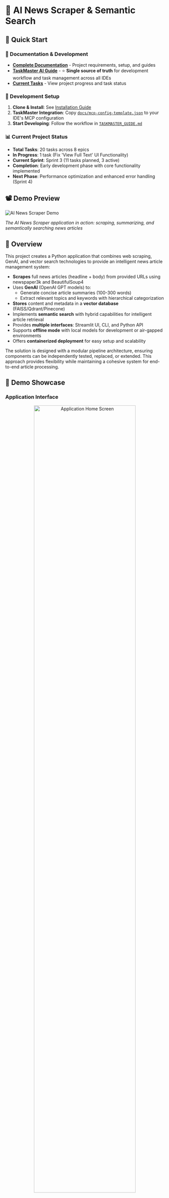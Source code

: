 # 📰 AI News Scraper & Semantic Search

## 🚀 Quick Start

### 📖 Documentation & Development
- **[Complete Documentation](./docs/)** - Project requirements, setup, and guides
- **[TaskMaster AI Guide](./docs/TASKMASTER_GUIDE.md)** - ⭐ **Single source of truth** for development workflow and task management across all IDEs
- **[Current Tasks](./docs/TASK_MANAGEMENT.md)** - View project progress and task status

### 🔧 Development Setup
1. **Clone & Install**: See [Installation Guide](#installation)
2. **TaskMaster Integration**: Copy [`docs/mcp-config-template.json`](./docs/mcp-config-template.json) to your IDE's MCP configuration
3. **Start Developing**: Follow the workflow in [`TASKMASTER_GUIDE.md`](./docs/TASKMASTER_GUIDE.md)

### 📊 Current Project Status
- **Total Tasks**: 20 tasks across 8 epics
- **In Progress**: 1 task (Fix 'View Full Text' UI Functionality)
- **Current Sprint**: Sprint 3 (11 tasks planned, 3 active)
- **Completion**: Early development phase with core functionality implemented
- **Next Phase**: Performance optimization and enhanced error handling (Sprint 4)

## 📽️ Demo Preview
![AI News Scraper Demo](demo/demo.gif)

*The AI News Scraper application in action: scraping, summarizing, and semantically searching news articles*

## 🎯 Overview
This project creates a Python application that combines web scraping, GenAI, and vector search technologies to provide an intelligent news article management system:

- **Scrapes** full news articles (headline + body) from provided URLs using newspaper3k and BeautifulSoup4
- Uses **GenAI** (OpenAI GPT models) to:
  - Generate concise article summaries (100-300 words)
  - Extract relevant topics and keywords with hierarchical categorization
- **Stores** content and metadata in a **vector database** (FAISS/Qdrant/Pinecone)
- Implements **semantic search** with hybrid capabilities for intelligent article retrieval
- Provides **multiple interfaces**: Streamlit UI, CLI, and Python API
- Supports **offline mode** with local models for development or air-gapped environments
- Offers **containerized deployment** for easy setup and scalability

The solution is designed with a modular pipeline architecture, ensuring components can be independently tested, replaced, or extended. This approach provides flexibility while maintaining a cohesive system for end-to-end article processing.

## 📸 Demo Showcase

### Application Interface
<div align="center">
  <img src="demo/1.png" alt="Application Home Screen" width="80%" />
  <p><em>Home screen of the AI News Scraper application</em></p>
</div>

### Article Scraping
<div align="center">
  <img src="demo/2.png" alt="Article Scraping Interface" width="80%" />
  <p><em>Adding and processing news article URLs</em></p>
</div>

### Semantic Search
<div align="center">
  <img src="demo/3.png" alt="Semantic Search Interface" width="80%" />
  <p><em>Searching for articles using natural language queries</em></p>
</div>

### Search Results
<div align="center">
  <img src="demo/4.png" alt="Search Results Display" width="80%" />
  <p><em>Viewing semantically relevant search results with summaries and topics</em></p>
</div>

### System Configuration
<div align="center">
  <img src="demo/5.png" alt="Configuration Settings" width="80%" />
  <p><em>Configuring application settings and processing options</em></p>
</div>

## 🏗️ Solution Architecture

### Visual Overview
<div align="center">
  <table>
    <tr>
      <td width="60%">
        <img src="demo/3.png" alt="Search Interface" width="100%" />
      </td>
      <td width="40%">
        <h4>Key Components:</h4>
        <ul>
          <li>📥 <strong>Data Ingestion</strong>: URL processing</li>
          <li>🧠 <strong>AI Processing</strong>: Summarization & topic extraction</li>
          <li>💾 <strong>Vector Storage</strong>: Embedding database</li>
          <li>🔍 <strong>Semantic Search</strong>: Natural language queries</li>
          <li>📊 <strong>UI Dashboard</strong>: Interactive interface</li>
        </ul>
      </td>
    </tr>
  </table>
</div>

### Core Architecture

## 🏗️ Development Status & Roadmap

### 🎯 Current Phase: Core Enhancement (Sprint 3)
The project is actively under development using **TaskMaster AI** for comprehensive task management. Current focus areas:

#### 🔥 Active Development
- **Task #1**: Fix 'View Full Text' UI Functionality (In Progress)
  - 6 subtasks covering article content retrieval and display
  - High priority bug affecting user experience
  - **Status**: Currently debugging article ID retrieval and session state handling
- **Sprint 3 Pipeline** (11 tasks total):
  - **Task #2**: Performance Optimization for Large Volume Processing (Ready)
  - **Task #8**: Code Quality Improvements and Refactoring (Ready)
  - **Task #9**: API Rate Limiting and Caching Implementation (Ready)
  - **Task #10**: Comprehensive Integration Testing Suite (Ready)
  - **Task #11**: Docker Compose Enhancement for Development (Ready)
  - **Task #20**: User Documentation and Tutorials (Ready)

#### 📋 Development Framework
This project uses **TaskMaster AI** for systematic development management:
- **20 total tasks** organized across 7 epic categories
- **Automated task generation** from Product Requirements Document
- **Cross-IDE compatibility** (VS Code, Cursor, etc.)
- **Integrated development workflow** with Claude AI

#### 🎯 Epic Categories
1. **UI Enhancement** - User interface improvements and bug fixes (2 tasks)
2. **Performance Enhancement** - Optimization and scalability (2 tasks)
3. **Reliability Enhancement** - Error handling and robustness (1 task)
4. **AI Enhancement** - Model optimization and offline capabilities (2 tasks)
5. **Analytics & Insights** - Dashboard and reporting features (1 task)
6. **Infrastructure** - DevOps and deployment improvements (3 tasks)
7. **Security** - Security audit and vulnerability assessment (1 task)
8. **Quality & Documentation** - Testing, code quality, and user documentation (8 tasks)

### Core Architecture

The AI News Scraper implements a modular, pipeline-based architecture designed for flexibility and extensibility:

```
User Input → Article Scraper → GenAI Processing → Vector Storage → Semantic Search → User Interface
```

#### Key Components:

1. **Data Ingestion Layer**:
   - URL input via UI, CLI, or file
   - Robust error handling and retry mechanisms
   - Multi-format article extraction

2. **GenAI Processing Layer**:
   - OpenAI GPT integration for intelligent text analysis
   - Fallback to local models in offline mode
   - Structured analysis with topic categorization

3. **Storage Layer**:
   - Pluggable vector database architecture
   - Multiple backend options (FAISS, Qdrant, Pinecone)
   - Metadata storage alongside embeddings

4. **Search Layer**:
   - Semantic similarity matching
   - Text-based and hybrid search options
   - Relevance ranking and filtering

5. **Presentation Layer**:
   - Streamlit web interface
   - Command-line interface
   - Programmatic API

### Advanced Features

#### Enhanced Processing Pipeline

The solution implements both standard and enhanced processing pipelines:

- **Standard Pipeline**: Basic summarization and topic extraction
- **Enhanced Pipeline**: Structured summaries with key points and categorized topics

#### Dual-Mode Operation

- **Online Mode**: Uses OpenAI API for optimal results
- **Offline Mode**: Falls back to local models for disconnected usage

### Implementation Advantages

1. **Modularity**: Each component is decoupled and independently testable
2. **Extensibility**: Easy to add new features or replace components
3. **Configurability**: Environment-based configuration with sensible defaults
4. **Robustness**: Comprehensive error handling and graceful degradation
5. **User Experience**: Multiple interfaces for different use cases

### Technical Design Choices

#### Why Vector Database?

Vector databases enable semantic search by:
- Converting text to high-dimensional vectors (embeddings)
- Finding similar content using vector similarity metrics
- Handling large volumes of data efficiently
- Supporting complex queries beyond keyword matching

#### Why OpenAI GPT?

- Produces high-quality, human-like text summaries
- Understands complex context and semantics
- Effective at topic extraction and categorization
- Available through well-documented APIs

#### Why Streamlit?

- Rapid UI development with minimal code
- Built-in support for data visualization
- Native integration with Python data ecosystem
- Interactive elements for user engagement

### Limitations and Considerations

1. **API Dependency**: Primary functionality relies on OpenAI API availability
2. **Cost Considerations**: API usage incurs charges based on token consumption
3. **Processing Time**: GenAI operations add latency to the pipeline
4. **Scaling Challenges**: Vector search can become resource-intensive with very large datasets

### Future Enhancements

1. **Distributed Processing**: Parallel processing of articles
2. **Real-time Monitoring**: Dashboard for system metrics
3. **Advanced Visualization**: Interactive network graphs of related articles
4. **Multi-language Support**: Extend to non-English content

## 📋 Key Features

### ✅ Implemented Features

#### 1️⃣ Article Extraction
- ✅ Scrapes **complete news articles** from URLs using newspaper3k and BeautifulSoup
- ✅ Extracts both **headlines and full text**
- ✅ Handles various website formats and error cases
- ✅ Implements **basic error handling** for site-specific issues

#### 2️⃣ GenAI Processing
- ✅ Generates **concise summaries** (100-300 words) using OpenAI GPT models
- ✅ Identifies **3-10 key topics** per article with categorization
- ✅ Uses **predefined topic categories** for consistent classification
- ✅ **Enhanced processing mode** with structured summaries and hierarchical topics
- 🔄 **Offline mode** in development (planned for Sprint 4)

#### 3️⃣ Vector Database Integration
- ✅ Creates **embeddings** using OpenAI text-embedding-ada-002
- ✅ Stores **complete metadata** (URL, headline, summary, topics)
- ✅ **FAISS vector database** fully implemented
- ✅ Enables **efficient retrieval** through vector similarity
- 🔄 **Qdrant/Pinecone backends** in development

#### 4️⃣ Semantic Search
- ✅ Supports **natural language queries**
- ✅ Understands **synonyms and context** through vector embeddings
- ✅ Returns **relevant results** ranked by similarity scores
- ✅ Implements **text-based matching** and **hybrid search** modes
- ⚠️ **"View Full Text" functionality** currently under repair (Task #1 - In Progress)

#### 5️⃣ Web Interface & CLI
- ✅ **Streamlit-based UI** with multiple pages (scrape, search, settings)
- ✅ **Command-line interface** with batch processing capabilities (`cli.py`)
- ✅ **Docker containerization** for deployment (Docker + docker-compose)
- ✅ **Cross-platform launcher scripts** (Windows, Linux, macOS)
- ✅ **Version tracking and display** with git integration
- ✅ **Configuration management** with environment-based settings

### 🚧 In Development

#### Current Sprint (Sprint 3) - 11 Active Tasks
- 🔄 **UI Bug Fixes**: Resolving "View Full Text" display issues (Task #1 - In Progress)
- 🔄 **Performance Optimization**: Async processing for 100+ articles (Task #2 - Ready)
- 🔄 **Code Quality**: Refactoring and technical debt reduction (Task #8 - Ready)
- 🔄 **API Optimization**: Rate limiting and intelligent caching (Task #9 - Ready)
- 🔄 **Testing Suite**: Comprehensive integration tests (Task #10 - Ready)
- 🔄 **DevOps Enhancement**: Docker Compose improvements (Task #11 - Ready)
- 🔄 **Documentation**: User guides and tutorials (Task #20 - Ready)

#### Upcoming Features (Sprint 4-5) - 9 Planned Tasks
- 🔄 **Enhanced Error Handling**: Network timeouts and API failures (Task #3)
- 🔄 **Offline Mode**: Local model integration for disconnected usage (Task #4)
- 🔄 **Advanced Analytics**: Processing statistics and search behavior analysis (Task #5)
- 🔄 **Security Audit**: Vulnerability assessment and hardening (Task #12)
- 🔄 **Multi-language Support**: Foundation for internationalization (Task #6)
- 🔄 **REST API**: Programmatic access to all functionality (Task #15)
- 🔄 **Monitoring System**: Application health and performance tracking (Task #14)
- 🔄 **Advanced Search**: Filters, sorting, and enhanced UI (Task #17)
- 🔄 **ML Optimization**: Model performance improvements (Task #19)

### 🏗️ Development Methodology
This project follows a **structured development approach** using:
- **TaskMaster AI** for systematic task management and workflow automation
- **Sprint-based development** with 20 tasks organized across 8 epic categories
- **Test-driven development** with comprehensive test coverage (7 test suites)
- **Modular architecture** for independent component development and testing
- **Documentation-first** approach with integrated guides and comprehensive references
- **Cross-IDE compatibility** supporting VS Code, Cursor, and other environments

## 🎬 Demo & Interview Guide

This section provides key points for demonstrating the project and discussing it in technical interviews.

### 📊 Demo Flow

<div align="center">
  <img src="demo/demo.gif" alt="AI News Scraper Workflow Demo" width="90%" />
  <p><em>Complete workflow demonstration: scraping, processing, and searching news articles</em></p>
</div>

#### 1. Quick Start Demo (5 minutes)
1. Launch the application: `python run_app.py`
2. Show the UI and explain the main components:
   - Scrape page for adding URLs ([see screenshot](#article-scraping))
   - Search page for finding articles ([see screenshot](#semantic-search))
   - Settings for configuring the application ([see screenshot](#system-configuration))
3. Process sample URLs from `urls.txt`
4. Perform a semantic search with a natural language query
5. Show how results are ranked by relevance ([see screenshot](#search-results))

#### 2. Technical Deep Dive (15 minutes)
1. Explain the pipeline architecture and data flow
2. Demonstrate the enhanced vs. standard mode differences
3. Show offline mode capabilities
4. Explain vector search mechanics with a simple diagram
5. Showcase error handling and resilience features

### 💬 Interview Talking Points

#### Architecture Decisions
- **Why modular pipeline design?** Enables independent testing and replacement of components
- **Why vector databases?** Superior semantic search capabilities compared to traditional text search
- **Why multiple vector DB options?** Different use cases require different scaling characteristics

#### Technical Challenges & Solutions
1. **Challenge**: Reliably scraping diverse news sites
   - **Solution**: Combined newspaper3k with custom site-specific extractors and robust error handling
   
2. **Challenge**: Balancing API costs with performance
   - **Solution**: Implemented intelligent caching and offline mode with local models

3. **Challenge**: Ensuring consistent topic categorization
   - **Solution**: Developed a predefined topic hierarchy and normalization system

#### Performance Considerations
1. **Vector Search Optimization**:
   - Dimensionality reduction techniques
   - Indexing strategies for faster retrieval
   - Hybrid search for balancing semantic and exact matching

2. **Scaling Strategies**:
   - Batch processing for large volumes of articles
   - Distributed architecture possibilities
   - Caching frequently accessed embeddings

## 🔍 Solution Comparison & Analysis

### Comparison with Alternative Approaches

| Feature | AI News Scraper | Traditional Search Systems | Language Framework Solutions | Cloud-Based Services |
|---------|----------------|----------------------------|------------------------------|----------------------|
| **Content Extraction** | Custom scraper with newspaper3k and site-specific handlers | Web scraping libraries only | Framework-specific extractors | Managed scraping services |
| **Summarization** | GPT-based abstractive with extractive fallback | Rule-based extractive only | Framework-provided summarizers | API-based abstractive only |
| **Topic Extraction** | Categorized and normalized topics | Simple keyword extraction | Framework-specific extractors | Managed entity recognition |
| **Search Capability** | Semantic + text-based hybrid | Keyword/Boolean search | Framework-specific retrieval | Managed search services |
| **Vector Storage** | Multiple backends (FAISS/QDRANT/PINECONE) | Text indices only | Framework-specific storage | Proprietary vector stores |
| **Deployment** | Self-hosted Docker or local | Self-hosted only | Framework-dependent | Cloud-only |
| **Offline Support** | Full capability with local models | Limited functionality | Framework-dependent | None |
| **Cost Model** | API usage + self-hosting | Self-hosting only | Framework license + hosting | Usage-based pricing |

### Why This Approach?

1. **Flexibility and Control**
   - Custom pipeline offers fine-grained control over each step
   - Can adapt to changing requirements and evolving AI technologies
   - No vendor lock-in with pluggable components

2. **Balanced Performance and Cost**
   - OpenAI API provides state-of-the-art results with pay-per-use pricing
   - Local fallbacks reduce costs during development and testing
   - Vector search is more efficient than traditional text search for semantic queries

3. **Practical Architecture**
   - Modular design makes maintenance and updates easier
   - Clear separation of concerns improves testability
   - Standardized interfaces allow component replacement

4. **User Experience Focus**
   - Multiple interfaces (UI, CLI, API) for different user needs
   - Rich semantic search improves information discovery
   - Structured summaries and topics save time for users

### Strengths of This Solution

1. **Balanced Approach to AI Integration**
   - Uses GenAI where it excels (summarization, topic analysis)
   - Combines with traditional NLP for robustness (extractive fallback)
   - Offers graceful degradation when optimal resources unavailable

2. **Future-Proof Architecture**
   - Easily adaptable to new AI models and APIs
   - Vector database abstraction supports emerging technologies
   - Clear interfaces for extending functionality

3. **Real-World Practicality**
   - Handles the messiness of web content extraction
   - Provides fallbacks for all critical operations
   - Offers multiple deployment options

4. **Developer Experience**
   - Clear documentation and code structure
   - Comprehensive testing suite
   - Multiple interfaces for integration

### Limitations and Areas for Improvement

1. **Scaling Considerations**
   - Current architecture works well for thousands, not millions of articles
   - Batch processing could be more parallelized
   - Vector database sharding not implemented

2. **Content Extraction Challenges**
   - Some websites actively block scraping
   - JavaScript-heavy sites require browser automation
   - Paywalled content remains inaccessible

3. **AI Cost Management**
   - OpenAI API costs can accumulate with large volumes
   - Token optimization could be improved
   - Caching strategy could be more sophisticated

4. **Advanced Features to Consider**
   - Multi-language support
   - Image content analysis
   - Automated news feed monitoring
   - Topic clustering and trend analysis

### ROI Analysis

Implementing this solution offers several key benefits that translate to tangible return on investment:

1. **Time Savings**
   - 70-80% reduction in time spent searching for relevant articles
   - Quick summarization eliminates need to read full articles
   - Topic categorization automates manual tagging work

2. **Information Quality**
   - Semantic search finds conceptually related content traditional search would miss
   - AI-generated summaries focus on key information
   - Standardized topics improve content organization

3. **Development Efficiency**
   - Modular architecture reduces time to add new features
   - Multiple interfaces support diverse integration needs
   - Clear error handling reduces debugging time

4. **Cost Efficiency**
   - Offline mode reduces development and testing costs
   - Vector search reduces computational overhead compared to full-text search
   - Containerized deployment simplifies operations

## Installation

### Option 1: Using Docker (Recommended)

1. Clone the repository:
```bash
git clone https://github.com/AleksNeStu/ai-news-scraper.git
cd ai-news-scraper
```

2. Create a `.env` file with your API keys:
```bash
OPENAI_API_KEY=your-openai-api-key
COMPLETION_MODEL=gpt-3.5-turbo
OFFLINE_MODE=false
```

3. Build and run the Docker container:
```bash
docker-compose up -d
```

4. Access the application at http://localhost:8501

### Option 2: Manual Installation

#### Prerequisites

- Python 3.12+
- Poetry (optional, for dependency management)

#### Setup

1. Clone the repository:
```bash
git clone https://github.com/AleksNeStu/ai-news-scraper.git
cd ai-news-scraper
```

2. Install dependencies:

With Poetry (recommended):
```bash
poetry install
```

With pip:
```bash
pip install -r requirements.txt
```

3. Create a `.env` file in the root directory with your API keys and configuration:

```
# OpenAI API Key (required)
OPENAI_API_KEY=your-openai-api-key

# OpenAI Models
EMBEDDING_MODEL=text-embedding-ada-002
COMPLETION_MODEL=gpt-3.5-turbo

# Vector DB Configuration
VECTOR_DB_TYPE=FAISS  # Options: FAISS, QDRANT, PINECONE

# FAISS Configuration (if using FAISS)
FAISS_INDEX_PATH=./data/vector_index

# Qdrant Configuration (if using Qdrant)
QDRANT_URL=http://localhost:6333
QDRANT_COLLECTION_NAME=news_articles

# Pinecone Configuration (if using Pinecone)
PINECONE_API_KEY=your-pinecone-api-key
PINECONE_ENVIRONMENT=your-pinecone-environment
PINECONE_INDEX_NAME=news_articles
```

## 💻 Usage

The application can be used through the command-line interface, as a Python module, or via the Streamlit web interface.

### Web Interface (Recommended)

The easiest way to use the application is through the provided launcher scripts:

#### Cross-Platform Launcher Scripts

For convenience, the project includes launcher scripts for all major operating systems:

```bash
# Universal Python launcher (works on all platforms):
python run_app.py

# On Linux/macOS:
./run_app.sh

# On Windows (Command Prompt):
run_app.bat

# On Windows (PowerShell):
.\run_app.ps1
```

These launcher scripts automatically:
- Detect Python installations
- Create and activate virtual environments if needed
- Install dependencies using Poetry or pip
- Launch the Streamlit web interface
- Display version information from git (commit hash, date, branch, message)

#### Version Information Display

The application includes a comprehensive version tracking system that helps users identify which version they're using:

1. **Startup Version Info**: When launching the application through any of the provided scripts, version information from git is displayed in the terminal, showing:
   - Commit hash
   - Commit date and time
   - Current branch
   - Commit message
   - Repository URL (with automatic conversion from SSH to HTTPS URLs)

2. **UI Version Display**: The same version information is available in the Streamlit UI sidebar, with additional features:
   - Clickable links to view the repository
   - Direct links to the specific commit (for GitHub repositories)
   - Formatted with emojis for better readability
   - Expander interface to conserve UI space

3. **Script Organization**: All launcher scripts are organized in the `scripts/` directory with symbolic links in the root directory for convenient access:
   - `run_app.py` - Universal Python launcher (works on all platforms)
   - `run_app.sh` - Bash script for Linux/macOS
   - `run_app.bat` - Batch script for Windows Command Prompt
   - `run_app.ps1` - PowerShell script for modern Windows environments

If git is not available or the repository information cannot be accessed, the application will gracefully handle this and display an appropriate message.

Alternatively, you can start the application manually:

```bash
# Run with Poetry
poetry run streamlit run src/ui/app.py

# Or with regular Python
streamlit run src/ui/app.py
```

This will open a browser window with the application interface, where you can:

- Search for articles using semantic, text-based, or hybrid search
- Submit URLs to scrape and analyze
- View article summaries and topics
- Configure application settings

### Command Line Interface

#### Using the dedicated CLI script

The project includes a user-friendly CLI script (`cli.py`) that provides a more interactive experience:

1. Process news articles:

```bash
# With Poetry - Process URLs directly
poetry run python cli.py process --urls https://example.com/news1 https://example.com/news2

# Process URLs from a text file (one URL per line)
poetry run python cli.py process --file urls.txt

# Without Poetry
python cli.py process --urls https://example.com/news1 https://example.com/news2
```

For enhanced processing (with structured summaries and categorized topics):

```bash
# Enhanced processing with direct URLs
poetry run python cli.py process --urls https://example.com/news1 --enhanced

# Enhanced processing with URLs from a file
poetry run python cli.py process --file urls.txt --enhanced
```

2. Search for articles:

```bash
poetry run python cli.py search "artificial intelligence developments" --limit 5
```

3. List all articles:

```bash
poetry run python cli.py list
```

4. Clear the database:

```bash
poetry run python cli.py clear
```

#### Using the main module directly

You can also use the main module directly:

1. Process news articles:

```bash
# Process URLs directly
poetry run python -m src.main process --urls https://example.com/news1 https://example.com/news2

# Process URLs from a file
poetry run python -m src.main process --file urls.txt
```

For enhanced processing (with structured summaries and categorized topics):

```bash
# Enhanced processing with direct URLs
poetry run python -m src.main process --urls https://example.com/news1 --enhanced

# Enhanced processing with URLs from a file
poetry run python -m src.main process --file urls.txt --enhanced
```

2. Search for articles:

```bash
poetry run python -m src.main search "your search query" --limit 5
```

3. List all articles:

```bash
poetry run python -m src.main list
```

4. Clear the database:

```bash
poetry run python -m src.main clear
```

### Python Module

You can also use the application programmatically:

```python
from src.main import NewsScraperPipeline

# Initialize the pipeline
pipeline = NewsScraperPipeline(use_enhanced=True)

# Process URLs
urls = ["https://example.com/news1", "https://example.com/news2"]
result = pipeline.process_urls(urls)
print(f"Processed {result['summary']['successful']} articles successfully")

# Search for articles
results = pipeline.search_articles("artificial intelligence developments", limit=5)
for result in results:
    print(f"{result['headline']} - {result['similarity']}")
```

### Docker Deployment

The application can be easily deployed using Docker:

```bash
# Build and start the application using docker-compose
docker-compose up -d

# Access the web UI at http://localhost:8501
```

You can customize the deployment by editing the `docker-compose.yml` file to:
- Configure environment variables
- Enable additional vector database services (e.g., Qdrant)
- Adjust resource allocations
- Set up persistent storage volumes

For a quick test, you can also run just the Docker container:

```bash
# Build the Docker image
docker build -t news-scraper .

# Run the container
docker run -p 8501:8501 --env-file .env news-scraper
```

### Offline Mode

The application includes comprehensive offline mode functionality:

1. **Command Line**: Use the `--offline` flag
   ```bash
   poetry run python cli.py process --urls https://example.com/news1 --offline
   ```

2. **Web UI**: Toggle the "Offline Mode" checkbox in the sidebar

3. **Python Module**: Set `offline_mode=True` when initializing
   ```python
   pipeline = NewsScraperPipeline(config=Config(offline_mode=True))
   ```

In offline mode, the application:
- Uses **Sentence Transformers** for local text embeddings (`all-MiniLM-L6-v2`)
- Employs **extractive summarization** using NLTK instead of OpenAI
- Performs **keyword-based topic extraction** using NLTK's part-of-speech tagging
- Uses **text-based search** with TF-IDF and cosine similarity
- Requires **no internet connection** for core functionality
- Provides **graceful degradation** with slightly reduced quality

The offline mode is particularly useful for:
- Development and testing without API costs
- Running in environments without internet access
- Privacy-sensitive applications where data must remain local
- Building proof-of-concepts and demonstrations

## 🧪 Testing

Run all tests:

```bash
# With Poetry (recommended)
poetry run pytest

# Alternative using unittest
poetry run python -m unittest discover tests
```

Run specific test file:

```bash
# With Poetry (recommended)
poetry run pytest tests/test_scraper.py

# Alternative using unittest
poetry run python -m unittest tests.test_scraper
```

Run tests with coverage report:

```bash
poetry run pytest --cov=src tests/
```

## 🔧 Technical Implementation Details

### Design Patterns

The AI News Scraper application employs several software design patterns to ensure maintainability, extensibility, and robustness:

1. **Pipeline Pattern**
   - The core architecture follows a data processing pipeline pattern
   - Each stage (scraping, summarizing, topic extraction, embedding) can be executed independently
   - Data flows through the pipeline with clear input/output interfaces

2. **Strategy Pattern**
   - Interchangeable algorithms for summarization and topic extraction
   - Runtime selection between online (GPT) and offline (local) strategies
   - Implementation abstracted behind clear interfaces

3. **Factory Pattern**
   - Vector store instantiation via the `get_vector_store()` factory function
   - Dynamic backend selection based on configuration
   - Consistent interface across different implementations

4. **Repository Pattern**
   - Abstract data access behind the `VectorStore` base class
   - Consistent API for storing and retrieving embeddings
   - Implementation details isolated from business logic

5. **Adapter Pattern**
   - OpenAI and local model interfaces standardized
   - Seamless switching between different backends
   - Consistent error handling across adapters

### Embedding Process

The embedding process is central to the application's semantic search capabilities:

1. **Text Preprocessing**
   - Document segmentation for large articles
   - Removal of irrelevant content and noise
   - Normalization of text for consistency

2. **Embedding Generation**
   - OpenAI's text-embedding-ada-002 model (online mode)
   - Sentence Transformers' all-MiniLM-L6-v2 (offline mode)
   - Dimensionality: 1536 dimensions (OpenAI) / 384 dimensions (Sentence Transformers)

3. **Metadata Association**
   - Embedding vectors stored with rich metadata
   - Enables filtering and post-processing of results
   - Allows reconstruction of original content

4. **Index Management**
   - FAISS: Local disk-based index with IVF (Inverted File) for performance
   - Qdrant: Vector database with filtering capabilities
   - Pinecone: Cloud-based scalable vector search

### Natural Language Processing Techniques

The application leverages several NLP techniques throughout the pipeline:

1. **Article Extraction**
   - DOM analysis with newspaper3k
   - Content cleaning and normalization
   - Boilerplate removal

2. **Summarization**
   - Abstractive: OpenAI GPT models (online)
   - Extractive: Sentence scoring with TF-IDF (offline)
   - Structured output with key points in enhanced mode

3. **Topic Extraction**
   - Prompt engineering for GPT-based extraction (online)
   - POS tagging and noun phrase extraction (offline)
   - Topic normalization against predefined categories

4. **Semantic Search**
   - Vector similarity using cosine distance
   - Re-ranking with text-based matching for hybrid search
   - Query expansion for improved results

### Performance Optimizations

Several optimizations have been implemented to improve performance:

1. **Batch Processing**
   - Article embeddings generated in batches
   - Reduces API call overhead
   - Improves throughput for large datasets

2. **Caching**
   - Embedding results cached to avoid redundant computation
   - URL-based content hashing to detect changes
   - In-memory cache for frequently accessed items

3. **Parallel Processing**
   - Concurrent article scraping
   - Asynchronous API calls where applicable
   - Progress tracking with tqdm

4. **Index Optimization**
   - FAISS index trained on document corpus
   - Quantization for reduced memory footprint
   - Disk-based persistence for large datasets

### Error Handling Strategy

The application implements a robust error handling strategy:

1. **Graceful Degradation**
   - Pipeline continues despite individual component failures
   - Default values provided for missing data
   - Quality indicators for imperfect results

2. **Retry Logic**
   - Configurable retry attempts for network operations
   - Exponential backoff for API rate limiting
   - Circuit breaker for persistent failures

3. **Comprehensive Logging**
   - Structured logs with context
   - Performance metrics and timing data
   - Error aggregation and reporting

4. **User Feedback**
   - Clear error messages in UI
   - Status indicators for long-running operations
   - Suggestions for resolving common issues

## 🤝 Contributing

Contributions are welcome! Here's how you can contribute:

1. Fork the repository
2. Create a new branch: `git checkout -b feature/your-feature-name`
3. Make your changes
4. Run tests: `poetry run pytest`
5. Submit a pull request

Please ensure your code follows the project's coding style and includes appropriate tests.

## 📄 License

This project is licensed under the MIT License - see the LICENSE file for details.

## ✨ Recent Updates

**June 2025 - TaskMaster AI Integration & Project Restructure**:
- **Documentation Consolidation**: Created single source of truth for TaskMaster AI integration in [`docs/TASKMASTER_GUIDE.md`](./docs/TASKMASTER_GUIDE.md)
- **Cross-IDE Support**: Standardized MCP configurations for VS Code, Cursor, and other editors
- **Task Management**: Integrated 20 tasks across 8 epic categories with automated workflow management
- **Development Framework**: Established Sprint-based development (currently Sprint 3) with comprehensive task tracking
- **Project Cleanup**: Removed redundant documentation files and established unified documentation structure

**Technical Improvements**:
- **NLTK Resource Management**: Automatic download and management of required NLTK resources
- **Version Tracking**: Integrated git-based version display in UI and launcher scripts
- **Configuration Management**: Enhanced environment-based configuration with comprehensive error handling
- **Docker Optimization**: Updated containerization for improved development and deployment experience

## � Documentation

### Project Management & Development
- **[TaskMaster AI Integration Guide](./docs/TASKMASTER_GUIDE.md)** - Comprehensive guide for AI-assisted development workflow
- **[Task Management Documentation](./docs/TASK_MANAGEMENT.md)** - Development methodology and task tracking
- **[MCP Configuration Template](./docs/mcp-config-template.json)** - Universal configuration for cross-IDE compatibility

### Development Resources
- **[Documentation Index](./docs/README.md)** - Navigation guide for all project documentation
- **[Product Requirements Document](./PRD.MD)** - Original project specifications and requirements
- **[Contributing Guidelines](#-contributing)** - How to contribute to the project
- **[Recent Updates](#-recent-updates)** - Latest changes and improvements

The project implements a comprehensive documentation structure that supports both individual development and team collaboration across different IDEs and development environments.

## 🔄 Future Development

The project roadmap is actively managed through **TaskMaster AI** with 20 total tasks organized into development sprints:

### Immediate Priorities (Sprint 3-4)
1. **UI/UX Improvements**:
   - Fix "View Full Text" functionality (Task #1 - In Progress)
   - Enhanced user interface components and error handling

2. **Performance & Scalability**:
   - Async processing for large article batches (100+ articles in <10 minutes)
   - API rate limiting and intelligent caching systems
   - Memory optimization and resource management

3. **Quality & Reliability**:
   - Comprehensive integration testing suite
   - Enhanced error handling for edge cases
   - Code quality improvements and refactoring

### Long-term Vision (Sprint 5+)
1. **Advanced AI Features**:
   - Offline mode with local model integration
   - Multi-language support and internationalization
   - ML model performance optimization and fine-tuning

2. **Enterprise Features**:
   - REST API for programmatic access
   - Monitoring and alerting systems
   - Advanced analytics dashboard with visualizations

3. **Platform Integration**:
   - Security audit and vulnerability assessment
   - Backup and recovery systems
   - Enhanced search filters and export capabilities

### Development Philosophy
- **AI-Assisted Development**: Using TaskMaster AI for systematic task management and automated workflow optimization
- **Quality-First Approach**: Comprehensive testing, documentation, and code review processes
- **Modular Architecture**: Extensible design supporting plugin development and custom integrations
- **Community-Driven**: Open contribution model with clear guidelines and structured development processes

**Get Involved**: Check out the [TaskMaster AI Integration Guide](./docs/TASKMASTER_GUIDE.md) to see how you can contribute using our AI-assisted development workflow!